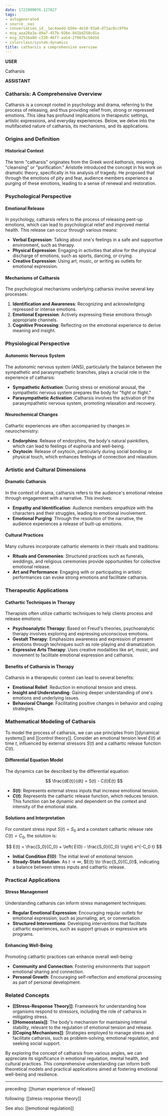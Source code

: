 ```yaml
---
date: 1722909076.127827
tags:
- autogenerated
- source__oai
- conversation_id__1ec4aedd-b50e-4e10-93a0-d71ac0cc9f6e
- msg_aaa28a3a-89a7-457b-926e-841bd258c81a
- msg_32556a0d-c220-46f7-aa54-2f06fbc50d16
- colorclass/system-dynamics
title: catharsis a comprehensive overview
---
```


**USER**

Catharsis


**ASSISTANT**

### Catharsis: A Comprehensive Overview

Catharsis is a concept rooted in psychology and drama, referring to the process of releasing, and thus providing relief from, strong or repressed emotions. This idea has profound implications in therapeutic settings, artistic expressions, and everyday experiences. Below, we delve into the multifaceted nature of catharsis, its mechanisms, and its applications.

### Origins and Definition

#### Historical Context

The term "catharsis" originates from the Greek word *katharsis*, meaning "cleansing" or "purification." Aristotle introduced the concept in his work on dramatic theory, specifically in his analysis of tragedy. He proposed that through the emotions of pity and fear, audience members experience a purging of these emotions, leading to a sense of renewal and restoration.

### Psychological Perspective

#### Emotional Release

In psychology, catharsis refers to the process of releasing pent-up emotions, which can lead to psychological relief and improved mental health. This release can occur through various means:

- **Verbal Expression**: Talking about one's feelings in a safe and supportive environment, such as therapy.
- **Physical Expression**: Engaging in activities that allow for the physical discharge of emotions, such as sports, dancing, or crying.
- **Creative Expression**: Using art, music, or writing as outlets for emotional expression.

#### Mechanisms of Catharsis

The psychological mechanisms underlying catharsis involve several key processes:

1. **Identification and Awareness**: Recognizing and acknowledging repressed or intense emotions.
2. **Emotional Expression**: Actively expressing these emotions through appropriate channels.
3. **Cognitive Processing**: Reflecting on the emotional experience to derive meaning and insight.

### Physiological Perspective

#### Autonomic Nervous System

The autonomic nervous system (ANS), particularly the balance between the sympathetic and parasympathetic branches, plays a crucial role in the experience of catharsis:

- **Sympathetic Activation**: During stress or emotional arousal, the sympathetic nervous system prepares the body for "fight or flight."
- **Parasympathetic Activation**: Catharsis involves the activation of the parasympathetic nervous system, promoting relaxation and recovery.

#### Neurochemical Changes

Cathartic experiences are often accompanied by changes in neurochemistry:

- **Endorphins**: Release of endorphins, the body's natural painkillers, which can lead to feelings of euphoria and well-being.
- **Oxytocin**: Release of oxytocin, particularly during social bonding or physical touch, which enhances feelings of connection and relaxation.

### Artistic and Cultural Dimensions

#### Dramatic Catharsis

In the context of drama, catharsis refers to the audience's emotional release through engagement with a narrative. This involves:

- **Empathy and Identification**: Audience members empathize with the characters and their struggles, leading to emotional involvement.
- **Emotional Purging**: Through the resolution of the narrative, the audience experiences a release of built-up emotions.

#### Cultural Practices

Many cultures incorporate cathartic elements in their rituals and traditions:

- **Rituals and Ceremonies**: Structured practices such as funerals, weddings, and religious ceremonies provide opportunities for collective emotional release.
- **Art and Performance**: Engaging with or participating in artistic performances can evoke strong emotions and facilitate catharsis.

### Therapeutic Applications

#### Cathartic Techniques in Therapy

Therapists often utilize cathartic techniques to help clients process and release emotions:

- **Psychoanalytic Therapy**: Based on Freud's theories, psychoanalytic therapy involves exploring and expressing unconscious emotions.
- **Gestalt Therapy**: Emphasizes awareness and expression of present emotions through techniques such as role-playing and dramatization.
- **Expressive Arts Therapy**: Uses creative modalities like art, music, and movement to facilitate emotional expression and catharsis.

#### Benefits of Catharsis in Therapy

Catharsis in a therapeutic context can lead to several benefits:

- **Emotional Relief**: Reduction in emotional tension and stress.
- **Insight and Understanding**: Gaining deeper understanding of one's emotions and underlying issues.
- **Behavioral Change**: Facilitating positive changes in behavior and coping strategies.

### Mathematical Modeling of Catharsis

To model the process of catharsis, we can use principles from [[dynamical systems]] and [[control theory]]. Consider an emotional tension level $E(t)$ at time $t$, influenced by external stressors $S(t)$ and a cathartic release function $C(t)$.

#### Differential Equation Model

The dynamics can be described by the differential equation:

$$
\frac{dE(t)}{dt} = S(t) - C(t)E(t)
$$

- **$S(t)$**: Represents external stress inputs that increase emotional tension.
- **$C(t)$**: Represents the cathartic release function, which reduces tension. This function can be dynamic and dependent on the context and intensity of the emotional state.

#### Solutions and Interpretation

For constant stress input $S(t) = S_0$ and a constant cathartic release rate $C(t) = C_0$, the solution is:

$$
E(t) = \frac{S_0}{C_0} + \left( E(0) - \frac{S_0}{C_0} \right) e^{-C_0 t}
$$

- **Initial Condition $E(0)$**: The initial level of emotional tension.
- **Steady-State Solution**: As $t \to \infty$, $E(t) \to \frac{S_0}{C_0}$, indicating a balance between stress inputs and cathartic release.

### Practical Applications

#### Stress Management

Understanding catharsis can inform stress management techniques:

- **Regular Emotional Expression**: Encouraging regular outlets for emotional expression, such as journaling, art, or conversation.
- **Structured Interventions**: Developing interventions that facilitate cathartic experiences, such as support groups or expressive arts programs.

#### Enhancing Well-Being

Promoting cathartic practices can enhance overall well-being:

- **Community and Connection**: Fostering environments that support emotional sharing and connection.
- **Personal Growth**: Encouraging self-reflection and emotional processing as part of personal development.

### Related Concepts

- **[[Stress-Response Theory]]**: Framework for understanding how organisms respond to stressors, including the role of catharsis in mitigating stress.
- **[[Homeostasis]]**: The body's mechanism for maintaining internal stability, relevant to the regulation of emotional tension and release.
- **[[Coping Mechanisms]]**: Strategies employed to manage stress and facilitate catharsis, such as problem-solving, emotional regulation, and seeking social support.

By exploring the concept of catharsis from various angles, we can appreciate its significance in emotional regulation, mental health, and cultural practices. This comprehensive understanding can inform both theoretical models and practical applications aimed at fostering emotional well-being and resilience.


---

preceding: [[human experience of release]]  


following: [[stress-response theory]]

See also: [[emotional regulation]]